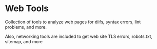 Web Tools
=========

Collection of tools to analyze web pages for diifs, syntax errors, lint problems, and more.

Also, networking tools are included to get web site TLS errors, robots.txt, sitemap, and more
